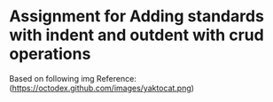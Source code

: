 # Assignment for Adding standards with indent and outdent with crud operations


Based on following img Reference:
(https://octodex.github.com/images/yaktocat.png)
